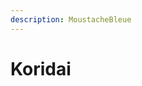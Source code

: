 ```yaml
---
description: MoustacheBleue
---
```


# Koridai

<figure><img src="../../.gitbook/assets/2022-05-20_15.11.47.webp" alt=""><figcaption></figcaption></figure>

<figure><img src="../../.gitbook/assets/2022-05-20_15.31.34.webp" alt=""><figcaption></figcaption></figure>
